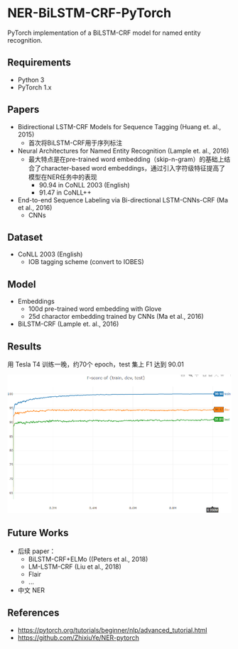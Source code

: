 # NER-BiLSTM-CRF-PyTorch
PyTorch implementation of a BiLSTM-CRF model for named entity recognition.

## Requirements
- Python 3
- PyTorch 1.x

## Papers
- Bidirectional LSTM-CRF Models for Sequence Tagging (Huang et. al., 2015)
  - 首次将BiLSTM-CRF用于序列标注
- Neural Architectures for Named Entity Recognition (Lample et. al., 2016)
  - 最大特点是在pre-trained word embedding（skip-n-gram）的基础上结合了character-based word embeddings，通过引入字符级特征提高了模型在NER任务中的表现
    - 90.94 in CoNLL 2003 (English)
    - 91.47 in CoNLL++
- End-to-end Sequence Labeling via Bi-directional LSTM-CNNs-CRF (Ma et al., 2016)
    - CNNs

## Dataset
- CoNLL 2003 (English)
  - IOB tagging scheme (convert to IOBES)

## Model
- Embeddings
    - 100d pre-trained word embedding with Glove
    - 25d charactor embedding trained by CNNs (Ma et al., 2016)
- BiLSTM-CRF (Lample et. al., 2016)

## Results
用 Tesla T4 训练一晚，约70个 epoch，test 集上 F1 达到 90.01

![](images/result.png)

## Future Works
- 后续 paper：
  - BiLSTM-CRF+ELMo ((Peters et al., 2018)
  - LM-LSTM-CRF (Liu et al., 2018)
  - Flair
  - ...
- 中文 NER

## References
- https://pytorch.org/tutorials/beginner/nlp/advanced_tutorial.html
- https://github.com/ZhixiuYe/NER-pytorch
